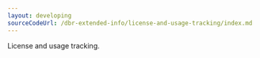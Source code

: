 ```yaml
---
layout: developing
sourceCodeUrl: /dbr-extended-info/license-and-usage-tracking/index.md
---
```


License and usage tracking.
